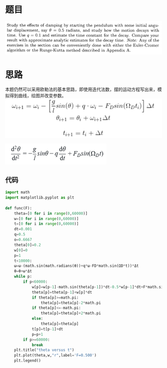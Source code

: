 # 题目
![](https://github.com/po1sonace/computational_physics_N2015301510023/blob/master/QQ%E5%9B%BE%E7%89%8720171027225859.png)
# 思路
本题仍然可以采用欧勒法的基本思路，即使用迭代法数，摆的运动方程写出来，模拟得到曲线，绘图并改变参数。
![](https://github.com/po1sonace/computational_physics_N2015301510023/blob/master/121.png)

![](https://github.com/po1sonace/computational_physics_N2015301510023/blob/master/12123.png)
## 代码
```python
import math
import matplotlib.pyplot as plt

def func(F):  
    theta=[0 for i in range(0,60000)]
    w=[0 for i in range(0,60000)]
    t=[0 for i in range(0,60000)]
    dt=0.001
    q=0.5
    o=0.6667
    theta[0]=0.2
    w[0]=0
    p=1
    t<10000:
    ω=ω-(math.sin(math.radians(θ))+q*ω-FD*math.sin(ΩD*t))*Δt
    θ=θ+ω*Δt
    while p:
        if p<60000:
            w[p]=w[p-1]-math.sin(theta[p-1])*dt-0.5*w[p-1]*dt+F*math.sin(o*(p-1)*dt)*dt
            theta[p]=theta[p-1]+w[p]*dt
            if theta[p]>=math.pi:
                theta[p]=theta[p]-2*math.pi
            if theta[p]<=-math.pi:
                theta[p]=theta[p]+2*math.pi
            else: 
                theta[p]=theta[p]
            t[p]=t[p-1]+dt
            p=p+1
        if p>=60000:
            break
    plt.title("theta versus t")
    plt.plot(theta,w,"r",label='F=0.500')
    plt.legend()
```
